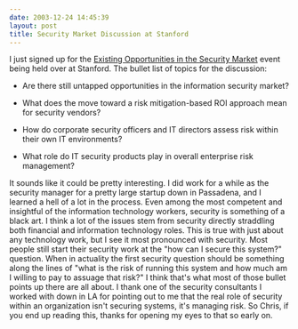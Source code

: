 ```yaml
---
date: 2003-12-24 14:45:39
layout: post
title: Security Market Discussion at Stanford
---
```


I just signed up for the [Existing Opportunities in the Security Market](https://www.vlab.org/204.cfm?eventID=40) event being held over at Stanford. The bullet list of topics for the discussion:




  * Are there still untapped opportunities in the information security market?

  * What does the move toward a risk mitigation-based ROI approach mean for security vendors?

  * How do corporate security officers and IT directors assess risk within their own IT environments?

  * What role do IT security products play in overall enterprise risk management?


It sounds like it could be pretty interesting. I did work for a while as the security manager for a pretty large startup down in Passadena, and I learned a hell of a lot in the process. Even among the most competent and insightful of the information technology workers, security is something of a black art. I think a lot of the issues stem from security directly straddling both financial and information technology roles. This is true with just about any technology work, but I see it most pronounced with security. Most people still start their security work at the "how can I secure this system?" question. When in actuality the first security question should be something along the lines of "what is the risk of running this system and how much am I willing to pay to assuage that risk?" I think that's what most of those bullet points up there are all about. I thank one of the security consultants I worked with down in LA for pointing out to me that the real role of security within an organization isn't securing systems, it's managing risk. So Chris, if you end up reading this, thanks for opening my eyes to that so early on.
